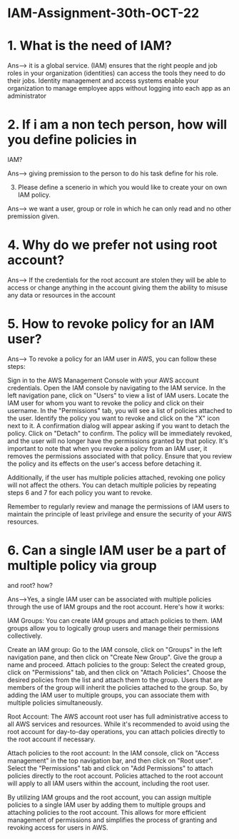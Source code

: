 # IAM-Assignment-30th-OCT-22

# 1. What is the need of IAM?

 Ans-->  it is a global service. (IAM) ensures that the right people and job roles in your organization (identities) can access the tools they need to do their jobs. Identity management and access systems enable your organization to manage employee apps without logging into each app as an administrator


# 2. If i am a non tech person, how will you define policies in
IAM?

 Ans--> giving premission to the person to do his task define for his role.


3. Please define a scenerio in which you would like to create
your on own IAM policy.

 Ans-->  we want a user, group or role in which he can only read and no other premission given.


# 4. Why do we prefer not using root account?

 Ans-->   If the credentials for the root account are stolen they will be able to access or change anything in the account giving them the ability to misuse any data or resources in the account


# 5. How to revoke policy for an IAM user?

 Ans-->  To revoke a policy for an IAM user in AWS, you can follow these steps:

Sign in to the AWS Management Console with your AWS account credentials.
Open the IAM console by navigating to the IAM service.
In the left navigation pane, click on "Users" to view a list of IAM users.
Locate the IAM user for whom you want to revoke the policy and click on their username.
In the "Permissions" tab, you will see a list of policies attached to the user.
Identify the policy you want to revoke and click on the "X" icon next to it.
A confirmation dialog will appear asking if you want to detach the policy. Click on "Detach" to confirm.
The policy will be immediately revoked, and the user will no longer have the permissions granted by that policy.
It's important to note that when you revoke a policy from an IAM user, it removes the permissions associated with that policy. Ensure that you review the policy and its effects on the user's access before detaching it.

Additionally, if the user has multiple policies attached, revoking one policy will not affect the others. You can detach multiple policies by repeating steps 6 and 7 for each policy you want to revoke.

Remember to regularly review and manage the permissions of IAM users to maintain the principle of least privilege and ensure the security of your AWS resources.

# 6. Can a single IAM user be a part of multiple policy via group
and root? how?

Ans-->Yes, a single IAM user can be associated with multiple policies through the use of IAM groups and the root account. Here's how it works:

IAM Groups: You can create IAM groups and attach policies to them. IAM groups allow you to logically group users and manage their permissions collectively.

Create an IAM group: Go to the IAM console, click on "Groups" in the left navigation pane, and then click on "Create New Group". Give the group a name and proceed.
Attach policies to the group: Select the created group, click on "Permissions" tab, and then click on "Attach Policies". Choose the desired policies from the list and attach them to the group.
Users that are members of the group will inherit the policies attached to the group. So, by adding the IAM user to multiple groups, you can associate them with multiple policies simultaneously.

Root Account: The AWS account root user has full administrative access to all AWS services and resources. While it's recommended to avoid using the root account for day-to-day operations, you can attach policies directly to the root account if necessary.

Attach policies to the root account: In the IAM console, click on "Access management" in the top navigation bar, and then click on "Root user". Select the "Permissions" tab and click on "Add Permissions" to attach policies directly to the root account.
Policies attached to the root account will apply to all IAM users within the account, including the root user.

By utilizing IAM groups and the root account, you can assign multiple policies to a single IAM user by adding them to multiple groups and attaching policies to the root account. This allows for more efficient management of permissions and simplifies the process of granting and revoking access for users in AWS.
